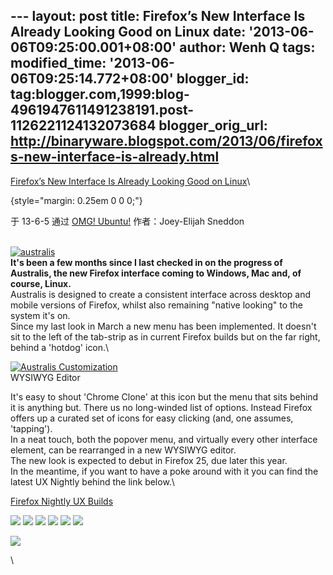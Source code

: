 --- layout: post title: Firefox’s New Interface Is Already Looking Good
on Linux date: '2013-06-06T09:25:00.001+08:00' author: Wenh Q tags:
modified\_time: '2013-06-06T09:25:14.772+08:00' blogger\_id:
tag:blogger.com,1999:blog-4961947611491238191.post-1126221124132073684
blogger\_orig\_url:
http://binaryware.blogspot.com/2013/06/firefoxs-new-interface-is-already.html
---

[Firefox’s New Interface Is Already Looking Good on
Linux](http://feedproxy.google.com/~r/d0od/~3/JZYwvtnzEdI/firefox-australis-linux-shaping-up)\

 {style="margin: 0.25em 0 0 0;"}

于 13-6-5 通过 [OMG! Ubuntu!](http://www.omgubuntu.co.uk/)
作者：Joey-Elijah Sneddon

\
[![australis](http://www.omgubuntu.co.uk/wp-content/uploads/2013/06/australis.jpg)](http://www.omgubuntu.co.uk/wp-content/uploads/2013/06/australis.jpg)\
**It's been a few months since I last checked in on the progress of
Australis, the new Firefox interface coming to Windows, Mac and, of
course, Linux.**\
Australis is designed to create a consistent interface across desktop
and mobile versions of Firefox, whilst also remaining "native looking"
to the system it's on.\
Since my last look in March a new menu has been implemented. It doesn't
sit to the left of the tab-strip as in current Firefox builds but on the
far right, behind a 'hotdog' icon.\

[![Australis Customization
](http://www.omgubuntu.co.uk/wp-content/uploads/2013/06/part-300x141.jpg)](http://www.omgubuntu.co.uk/wp-content/uploads/2013/06/part.jpg)\
WYSIWYG Editor

It's easy to shout 'Chrome Clone' at this icon but the menu that sits
behind it is anything but. There us no long-winded list of options.
Instead Firefox offers up a curated set of icons for easy clicking (and,
one assumes, 'tapping').\
In a neat touch, both the popover menu, and virtually every other
interface element, can be rearranged in a new WYSIWYG editor.\
The new look is expected to debut in Firefox 25, due later this year.\
In the meantime, if you want to have a poke around with it you can find
the latest UX Nightly behind the link below.\

[Firefox Nightly UX
Builds](http://people.mozilla.org/~jwein/ux-nightly/)

[![](http://feeds.feedburner.com/~ff/d0od?i=JZYwvtnzEdI:ZgNhmFAhhVA:wBxX2hOkimM)](http://feeds.feedburner.com/~ff/d0od?a=JZYwvtnzEdI:ZgNhmFAhhVA:wBxX2hOkimM)
[![](http://feeds.feedburner.com/~ff/d0od?d=I9og5sOYxJI)](http://feeds.feedburner.com/~ff/d0od?a=JZYwvtnzEdI:ZgNhmFAhhVA:I9og5sOYxJI)
[![](http://feeds.feedburner.com/~ff/d0od?d=qj6IDK7rITs)](http://feeds.feedburner.com/~ff/d0od?a=JZYwvtnzEdI:ZgNhmFAhhVA:qj6IDK7rITs)
[![](http://feeds.feedburner.com/~ff/d0od?i=JZYwvtnzEdI:ZgNhmFAhhVA:V_sGLiPBpWU)](http://feeds.feedburner.com/~ff/d0od?a=JZYwvtnzEdI:ZgNhmFAhhVA:V_sGLiPBpWU)
[![](http://feeds.feedburner.com/~ff/d0od?i=JZYwvtnzEdI:ZgNhmFAhhVA:gIN9vFwOqvQ)](http://feeds.feedburner.com/~ff/d0od?a=JZYwvtnzEdI:ZgNhmFAhhVA:gIN9vFwOqvQ)
[![](http://feeds.feedburner.com/~ff/d0od?d=yIl2AUoC8zA)](http://feeds.feedburner.com/~ff/d0od?a=JZYwvtnzEdI:ZgNhmFAhhVA:yIl2AUoC8zA)

![](http://feeds.feedburner.com/~r/d0od/~4/JZYwvtnzEdI)

\

